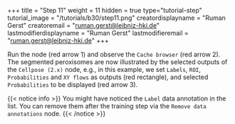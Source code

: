 +++
title = "Step 11"
weight = 11
hidden = true
type="tutorial-step"
tutorial_image = "/tutorials/b30/step11.png"
creatordisplayname = "Ruman Gerst"
creatoremail = "ruman.gerst@leibniz-hki.de"
lastmodifierdisplayname = "Ruman Gerst"
lastmodifieremail = "ruman.gerst@leibniz-hki.de"
+++

Run the node (red arrow 1) and observe the `Cache browser` (red arrow 2). The segmented peroxisomes are now illustrated by the selected outputs of the `Cellpose (2.x)` node, e.g., in this example, we set `Labels`, `ROI`, `Probabilities` and `XY flows` as outputs (red rectangle), and selected `Probabilities` to be displayed (red arrow 3).

{{< notice info >}}
You might have noticed the `Label` data annotation in the list. You can remove them after the training step via the `Remove data annotations` node.
{{< /notice >}}
